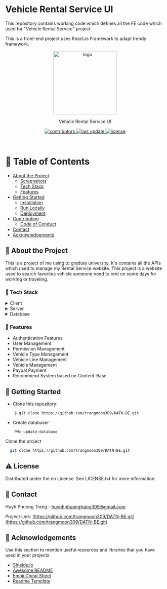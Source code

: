 # Vehicle Rental Service UI

This repository contains working code which defines all the FE code which used for "Vehicle Rental Service" project.

This is a front-end project uses ReactJs Framework to adapt trendy framework.
<div align="center">

  <img src="https://avatars.githubusercontent.com/u/49202885?v=4" alt="logo" width="200" height="auto" />  
  <p>
    Vehicle Rental Service UI
  </p>
<p>
  <a href="https://github.com/trangmoon309">
    <img src="https://img.shields.io/github/contributors/Louis3797/awesome-readme-template" alt="contributors" />
  </a>
  <a href="">
    <img src="https://img.shields.io/github/last-commit/Louis3797/awesome-readme-template" alt="last update" />
  </a>
  <a href="https://github.com/Louis3797/awesome-readme-template/blob/master/LICENSE">
    <img src="https://img.shields.io/github/license/Louis3797/awesome-readme-template.svg" alt="license" />
  </a>
</p>
</div>

<br />

<!-- Table of Contents -->
# :notebook_with_decorative_cover: Table of Contents

- [About the Project](#star2-about-the-project)
  * [Screenshots](#camera-screenshots)
  * [Tech Stack](#space_invader-tech-stack)
  * [Features](#dart-features)
- [Getting Started](#toolbox-getting-started)
  * [Installation](#gear-installation)
  * [Run Locally](#running-run-locally)
  * [Deployment](#triangular_flag_on_post-deployment)
- [Contributing](#wave-contributing)
  * [Code of Conduct](#scroll-code-of-conduct)
- [Contact](#handshake-contact)
- [Acknowledgements](#gem-acknowledgements)

  

<!-- About the Project -->
## :star2: About the Project
<p>
    This is a project of me using to gradute university. It's contains all the APIs which used to manage my Rental Service website. 
    This project is a website used to search favorites vehicle someone need to rent on some days for working or traveling.
</p>

<!-- TechStack -->
### :space_invader: Tech Stack

<details>
  <summary>Client</summary>
  <ul>
    <li><a href="https://reactjs.org/">React.js</a></li>
    <li><a href="https://redux.js.org/">Redux</a></li>
  </ul>
</details>

<details>
  <summary>Server</summary>
  <ul>
    <li><a href="https://docs.microsoft.com/en-us/dotnet/csharp/">C#</a></li>
    <li><a href="https://abp.io/">ABP Framework</a></li>
    <li><a href="https://docs.microsoft.com/en-us/ef/core/">EF Core</a></li>
    <li><a href="https://identityserver4.readthedocs.io/en/latest/">Identity Server 4</a></li>
    <li><a href="https://www.iis.net/">IIS Server</a></li>
    <li><a href="https://docs.microsoft.com/en-us/aspnet/core/tutorials/first-web-api?view=aspnetcore-6.0&tabs=visual-studio">RESTful API</a></li>    
  </ul>
</details>

<details>
<summary>Database</summary>
  <ul>
    <li><a href="https://www.postgresql.org/">PostgreSQL</a></li>
  </ul>
</details>

<!-- Features -->
### :dart: Features

- Authentication Features
- User Management
- Permission Management
- Vehicle Type Management
- Vehicle Line Management
- Vehicle Management
- Paypal Payment
- Recommend System based on Content-Base

<!-- Getting Started -->
## 	:toolbox: Getting Started
* Clone this repository:
```
    $ git clone https://github.com/trangmoon309/DATN-BE.git
```
* Create databaser
```
    PM> update-database
```

Clone the project

```bash
  git clone https://github.com/trangmoon309/DATN-BE.git
```

<!-- License -->
## :warning: License

Distributed under the no License. See LICENSE.txt for more information.


<!-- Contact -->
## :handshake: Contact

Huyh Phuong Trang - huynhphuongtrang309@gmail.com

Project Link: [https://github.com/trangmoon309/DATN-BE.git](https://github.com/trangmoon309/DATN-BE.git)


<!-- Acknowledgments -->
## :gem: Acknowledgements

Use this section to mention useful resources and libraries that you have used in your projects.

 - [Shields.io](https://shields.io/)
 - [Awesome README](https://github.com/matiassingers/awesome-readme)
 - [Emoji Cheat Sheet](https://github.com/ikatyang/emoji-cheat-sheet/blob/master/README.md#travel--places)
 - [Readme Template](https://github.com/othneildrew/Best-README-Template)
